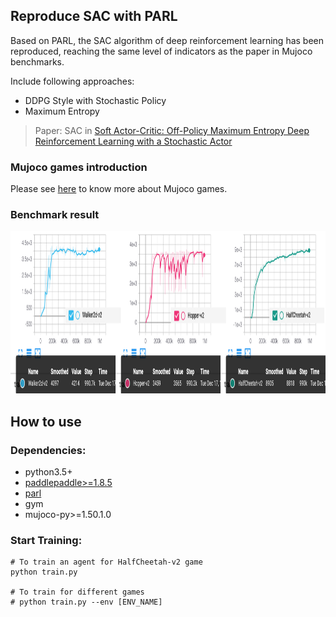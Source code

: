 ## Reproduce SAC with PARL
Based on PARL, the SAC algorithm of deep reinforcement learning has been reproduced, reaching the same level of indicators as the paper in Mujoco benchmarks.

Include following approaches:
+ DDPG Style with Stochastic Policy
+ Maximum Entropy

> Paper: SAC in [Soft Actor-Critic: Off-Policy Maximum Entropy Deep Reinforcement Learning with a Stochastic Actor](https://arxiv.org/abs/1801.01290)

### Mujoco games introduction
Please see [here](https://github.com/openai/mujoco-py) to know more about Mujoco games.

### Benchmark result

<img src=".benchmark/merge.png" width = "1500" height ="260" alt="Performance" />

## How to use
### Dependencies:
+ python3.5+
+ [paddlepaddle>=1.8.5](https://github.com/PaddlePaddle/Paddle)
+ [parl](https://github.com/PaddlePaddle/PARL)
+ gym
+ mujoco-py>=1.50.1.0

### Start Training:
```
# To train an agent for HalfCheetah-v2 game
python train.py

# To train for different games
# python train.py --env [ENV_NAME]
